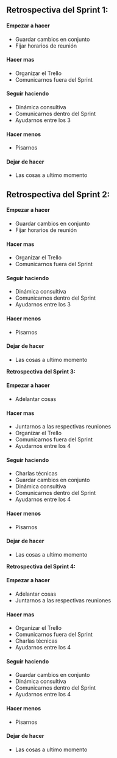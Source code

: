 ## **Retrospectiva del Sprint 1:**

#### Empezar a hacer
- Guardar cambios en conjunto
- Fijar horarios de reunión 

#### Hacer mas
- Organizar el Trello
- Comunicarnos fuera del Sprint

#### Seguir haciendo 
- Dinámica consultiva
- Comunicarnos dentro del Sprint
- Ayudarnos entre los 3

#### Hacer menos
- Pisarnos

#### Dejar de hacer
- Las cosas a ultimo momento 



## **Retrospectiva del Sprint 2:**

#### Empezar a hacer
- Guardar cambios en conjunto
- Fijar horarios de reunión 

#### Hacer mas
- Organizar el Trello
- Comunicarnos fuera del Sprint

#### Seguir haciendo 
- Dinámica consultiva
- Comunicarnos dentro del Sprint
- Ayudarnos entre los 3

#### Hacer menos
- Pisarnos

#### Dejar de hacer
- Las cosas a ultimo momento 



**Retrospectiva del Sprint 3:**

#### Empezar a hacer
- Adelantar cosas

#### Hacer mas
- Juntarnos a las respectivas reuniones
- Organizar el Trello
- Comunicarnos fuera del Sprint
- Ayudarnos entre los 4

#### Seguir haciendo
- Charlas técnicas
- Guardar cambios en conjunto
- Dinámica consultiva
- Comunicarnos dentro del Sprint
- Ayudarnos entre los 4

#### Hacer menos
- Pisarnos

#### Dejar de hacer
- Las cosas a ultimo momento



**Retrospectiva del Sprint 4:**

#### Empezar a hacer
- Adelantar cosas
- Juntarnos a las respectivas reuniones

#### Hacer mas
- Organizar el Trello
- Comunicarnos fuera del Sprint
- Charlas técnicas
- Ayudarnos entre los 4

#### Seguir haciendo
- Guardar cambios en conjunto
- Dinámica consultiva
- Comunicarnos dentro del Sprint
- Ayudarnos entre los 4

#### Hacer menos
- Pisarnos

#### Dejar de hacer
- Las cosas a ultimo momento